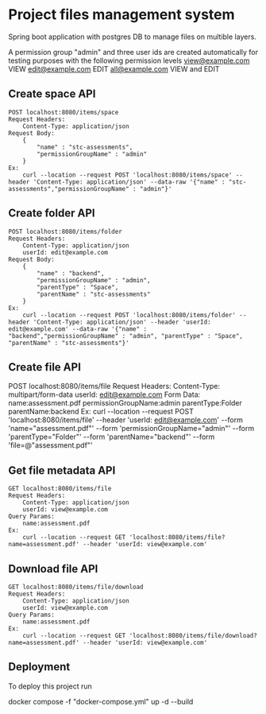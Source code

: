 # Project files management system

Spring boot application with postgres DB to manage files on multible layers.

A permission group "admin" and three user ids are created automatically for testing purposes with the following permission levels
view@example.com VIEW
edit@example.com EDIT
all@example.com VIEW and EDIT
## Create space API
    POST localhost:8080/items/space
	Request Headers:
		Content-Type: application/json
	Request Body:
		{
		    "name" : "stc-assessments",
		    "permissionGroupName" : "admin"
		}
	Ex:
		curl --location --request POST 'localhost:8080/items/space' --header 'Content-Type: application/json' --data-raw '{"name" : "stc-assessments","permissionGroupName" : "admin"}'
## Create folder API
    POST localhost:8080/items/folder
	Request Headers:
		Content-Type: application/json
		userId: edit@example.com
	Request Body:
		{
		    "name" : "backend",
		    "permissionGroupName" : "admin",
		    "parentType" : "Space",
		    "parentName" : "stc-assessments"
		}
	Ex:
		curl --location --request POST 'localhost:8080/items/folder' --header 'Content-Type: application/json' --header 'userId: edit@example.com' --data-raw '{"name" : "backend","permissionGroupName" : "admin", "parentType" : "Space", "parentName" : "stc-assessments"}'
## Create file API
POST localhost:8080/items/file
	Request Headers:
		Content-Type: multipart/form-data
		userId: edit@example.com
	Form Data:
		name:assessment.pdf
		permissionGroupName:admin
		parentType:Folder
		parentName:backend
	Ex:
		curl --location --request POST 'localhost:8080/items/file' --header 'userId: edit@example.com' --form 'name="assessment.pdf"' --form 'permissionGroupName="admin"' --form 'parentType="Folder"' --form 'parentName="backend"' --form 'file=@"assessment.pdf"'
## Get file metadata API
	GET localhost:8080/items/file
	Request Headers:
		Content-Type: application/json
		userId: view@example.com
	Query Params:
		name:assessment.pdf
	Ex:
		curl --location --request GET 'localhost:8080/items/file?name=assessment.pdf' --header 'userId: view@example.com'

## Download file API
	GET localhost:8080/items/file/download
	Request Headers:
		Content-Type: application/json
		userId: view@example.com
	Query Params:
		name:assessment.pdf
	Ex:
		curl --location --request GET 'localhost:8080/items/file/download?name=assessment.pdf' --header 'userId: view@example.com'
## Deployment

To deploy this project run

docker compose -f "docker-compose.yml" up -d --build 